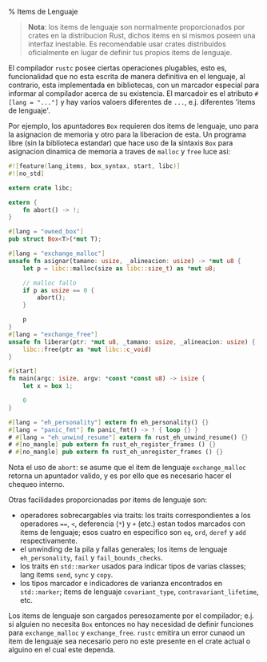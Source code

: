 % Items de Lenguaje

> **Nota**: los items de lenguaje son normalmente proporcionados por crates en
> la distribucion Rust, dichos items en si mismos poseen una interfaz inestable.
Es recomendable usar crates distribuidos oficialmente en lugar de definir tus
> propios items de lenguaje.

El compilador `rustc` posee ciertas operaciones plugables, esto es, funcionalidad que no esta escrita de manera definitiva en el lenguaje, al contrario, esta implementada en bibliotecas, con un marcador especial para informar al compilador acerca de su existencia. El marcadoir es el atributo  `#[lang = "..."]` y hay varios valoers diferentes de `...`, e.j. diferentes 'items de lenguaje'.

Por ejemplo, los apuntadores `Box` requieren dos items de lenguaje, uno para la asignacion de memoria y otro para la liberacion de esta. Un programa libre (sin la biblioteca estandar) que hace uso de la sintaxis `Box` para asignacion dinamica de memoria a traves de `malloc` y `free` luce asi:

```rust
#![feature(lang_items, box_syntax, start, libc)]
#![no_std]

extern crate libc;

extern {
    fn abort() -> !;
}

#[lang = "owned_box"]
pub struct Box<T>(*mut T);

#[lang = "exchange_malloc"]
unsafe fn asignar(tamano: usize, _alineacion: usize) -> *mut u8 {
    let p = libc::malloc(size as libc::size_t) as *mut u8;

    // malloc fallo
    if p as usize == 0 {
        abort();
    }

    p
}
#[lang = "exchange_free"]
unsafe fn liberar(ptr: *mut u8, _tamano: usize, _alineacion: usize) {
    libc::free(ptr as *mut libc::c_void)
}

#[start]
fn main(argc: isize, argv: *const *const u8) -> isize {
    let x = box 1;

    0
}

#[lang = "eh_personality"] extern fn eh_personality() {}
#[lang = "panic_fmt"] fn panic_fmt() -> ! { loop {} }
# #[lang = "eh_unwind_resume"] extern fn rust_eh_unwind_resume() {}
# #[no_mangle] pub extern fn rust_eh_register_frames () {}
# #[no_mangle] pub extern fn rust_eh_unregister_frames () {}
```

Nota el uso de `abort`: se asume que el item de lenguaje `exchange_malloc` retorna un apuntador valido, y es por ello que es necesario hacer el chequeo interno.

Otras facilidades proporcionadas por items de lenguaje son:

- operadores sobrecargables via traits: los traits correspondientes a los operadores `==`, `<`,    deferencia (`*`) y `+` (etc.) estan todos marcados con items de lenguaje; esos cuatro en especifico son `eq`, `ord`, `deref` y `add` respectivamente.
- el unwinding de la pila y fallas generales; los items de lenguaje `eh_personality`, `fail` y `fail_bounds_checks`.
- los traits en `std::marker` usados para indicar tipos de varias classes;  lang items `send`, `sync` y `copy`.
- los tipos marcador e indicadores de varianza encontrados en `std::marker`; items de lenguaje `covariant_type`, `contravariant_lifetime`, etc.

Los items de lenguaje son cargados peresozamente por el compilador; e.j. si alguien no necesita `Box` entonces no hay necesidad de definir funciones para `exchange_malloc` y `exchange_free`. `rustc` emitira un error cunaod un item de lenguaje sea necesario pero no este presente en el crate actual o alguino en el cual este dependa.
